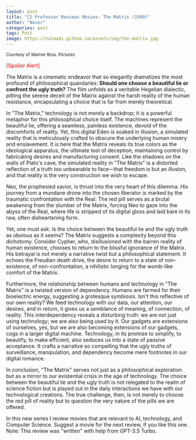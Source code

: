 ```yaml
---
layout: post
title: "CS Professor Reviews Movies: The Matrix (1999)"
author: "Naser"
categories: post
tags: Post
image: https://nalmadi.github.io/assets/img/the-matrix.jpg
---
```

<sup>Courtesy of Warner Bros. Pictures</sup>

<span style="color:red">[Spoiler Alert]</span>

The Matrix is a cinematic endeavor that so elegantly dramatizes the most profound of philosophical quandaries: **Should one choose a beautiful lie or confront the ugly truth?** The film unfolds as a veritable Hegelian dialectic, pitting the serene deceit of the Matrix against the harsh reality of the human resistance, encapsulating a choice that is far from merely theoretical.


In "The Matrix," technology is not merely a backdrop; it is a powerful metaphor for this philosophical choice itself. The machines represent the beautiful lie, offering a seamless, painless existence, devoid of the discomforts of reality. Yet, this digital Eden is soaked in illusion, a simulated reality that is meticulously crafted to obscure the underlying human misery and enslavement. It is here that the Matrix reveals its true colors as the ideological apparatus, the ultimate tool of deception, maintaining control by fabricating desires and manufacturing consent. Like the shadows on the walls of Plato's cave, the simulated reality in "The Matrix" is a distorted reflection of a truth too unbearable to face—that freedom is but an illusion, and that reality is the very construction we wish to escape.


Neo, the prophesied savior, is thrust into the very heart of this dilemma. His journey from a mundane drone into the chosen liberator is marked by the traumatic confrontation with the Real. The red pill serves as a brutal awakening from the slumber of the Matrix, forcing Neo to gaze into the abyss of the Real, where life is stripped of its digital gloss and laid bare in its raw, often disheartening form.


Yet, one must ask: Is the choice between the beautiful lie and the ugly truth as obvious as it seems? The Matrix suggests a complexity beyond this dichotomy. Consider Cypher, who, disillusioned with the barren reality of human existence, chooses to return to the blissful ignorance of the Matrix. His betrayal is not merely a narrative twist but a philosophical statement. It echoes the Freudian death drive, the desire to return to a state of non-existence, of non-confrontation, a nihilistic longing for the womb-like comfort of the Matrix.


Furthermore, the relationship between humans and technology in "The Matrix" is a twisted version of dependency. Humans are farmed for their bioelectric energy, suggesting a grotesque symbiosis. Isn't this reflective of our own reality? We feed technology with our data, our attention, our desires, and in return, it gives us a semblance of meaning, of connection, of reality. This interdependency reveals a disturbing truth: we are not just using technology; we are also being used by it. Our gadgets are extensions of ourselves, yes, but we are also becoming extensions of our gadgets, cogs in a larger digital machine. Technology, in its promise to simplify, to beautify, to make efficient, also seduces us into a state of passive acceptance. It crafts a narrative so compelling that the ugly truths of surveillance, manipulation, and dependency become mere footnotes in our digital romance.


In conclusion, "The Matrix" serves not just as a philosophical exploration but as a mirror to our existential crisis in the age of technology. The choice between the beautiful lie and the ugly truth is not relegated to the realm of science fiction but is played out in the daily interactions we have with our technological creations. The true challenge, then, is not merely to choose the red pill of reality but to question the very nature of the pills we are offered.


In this new series I review movies that are relevant to AI, technology, and Computer Science.  Suggest a movie for the next review, if you like this one.
Note: This review was "written" with help from GPT-3.5 Turbo.

